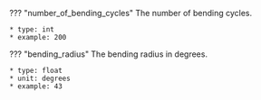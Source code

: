 ??? "number_of_bending_cycles"
    The number of bending cycles. 

    * type: int
    * example: 200

??? "bending_radius"
    The bending radius in degrees.

    * type: float
    * unit: degrees
    * example: 43
